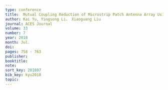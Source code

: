 ```yaml
---
type: conference
title:  Mutual Coupling Reduction of Microstrip Patch Antenna Array Using Modified Split Ring Resonator Metamaterial Structures
author: Kai Yu, Yingsong Li， Xiaoguang Liu
journal: ACES Journal
volume: 33
number: 7
year: 2018
month: Jul.
doi:
pages: 758 - 763
publisher:
booktitle:
note:
sort_key: 201807
bib_key: kyu2018
topic:
---
```

